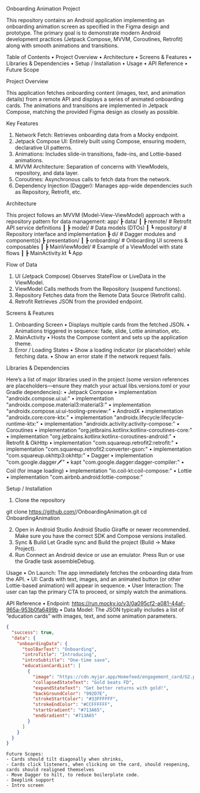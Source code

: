 Onboarding Animation Project

This repository contains an Android application implementing an onboarding animation screen as
specified in the Figma design and prototype. The primary goal is to demonstrate modern Android
development practices (Jetpack Compose, MVVM, Coroutines, Retrofit) along with smooth animations and
transitions.

Table of Contents
• Project Overview
• Architecture
• Screens & Features
• Libraries & Dependencies
• Setup / Installation
• Usage
• API Reference
• Future Scope

Project Overview

This application fetches onboarding content (images, text, and animation details) from a remote API
and displays a series of animated onboarding cards. The animations and transitions are implemented
in Jetpack Compose, matching the provided Figma design as closely as possible.

Key Features

1. Network Fetch: Retrieves onboarding data from a Mocky endpoint.
2. Jetpack Compose UI: Entirely built using Compose, ensuring modern, declarative UI patterns.
3. Animations: Includes slide-in transitions, fade-ins, and Lottie-based animations.
4. MVVM Architecture: Separation of concerns with ViewModels, repository, and data layer.
5. Coroutines: Asynchronous calls to fetch data from the network.
6. Dependency Injection (Dagger): Manages app-wide dependencies such as Repository, Retrofit, etc.

Architecture

This project follows an MVVM (Model-View-ViewModel) approach with a repository pattern for data
management:
app/
┣ data/
┃ ┣ remote/ # Retrofit API service definitions
┃ ┣ model/ # Data models (DTOs)
┃ ┗ repository/ # Repository interface and implementation
┣ di/ # Dagger modules and component(s)
┣ presentation/
┃ ┣ onboarding/ # Onboarding UI screens & composables
┃ ┣ MainViewModel/ # Example of a ViewModel with state flows
┃ ┣ MainActivity.kt
┗ App

Flow of Data

1. UI (Jetpack Compose)
   Observes StateFlow or LiveData in the ViewModel.
2. ViewModel
   Calls methods from the Repository (suspend functions).
3. Repository
   Fetches data from the Remote Data Source (Retrofit calls).
4. Retrofit
   Retrieves JSON from the provided endpoint.

Screens & Features

1. Onboarding Screen
   • Displays multiple cards from the fetched JSON.
   • Animations triggered in sequence: fade, slide, Lottie animation, etc.
2. MainActivity
   • Hosts the Compose content and sets up the application theme.
3. Error / Loading States
   • Show a loading indicator (or placeholder) while fetching data.
   • Show an error state if the network request fails.

Libraries & Dependencies

Here’s a list of major libraries used in the project (some version references are
placeholders—ensure they match your actual libs.versions.toml or your Gradle dependencies):
• Jetpack Compose
• implementation "androidx.compose.ui:ui:<version>"
• implementation "androidx.compose.material3:material3:<version>"
• implementation "androidx.compose.ui:ui-tooling-preview:<version>"
• AndroidX
• implementation "androidx.core:core-ktx:<version>"
• implementation "androidx.lifecycle:lifecycle-runtime-ktx:<version>"
• implementation "androidx.activity:activity-compose:<version>"
• Coroutines
• implementation "org.jetbrains.kotlinx:kotlinx-coroutines-core:<version>"
• implementation "org.jetbrains.kotlinx:kotlinx-coroutines-android:<version>"
• Retrofit & OkHttp
• implementation "com.squareup.retrofit2:retrofit:<version>"
• implementation "com.squareup.retrofit2:converter-gson:<version>"
• implementation "com.squareup.okhttp3:okhttp:<version>"
• Dagger
• implementation "com.google.dagger:dagger:<version>"
• kapt "com.google.dagger:dagger-compiler:<version>"
• Coil (for image loading)
• implementation "io.coil-kt:coil-compose:<version>"
• Lottie
• implementation "com.airbnb.android:lottie-compose:<version>"

Setup / Installation

1. Clone the repository

git clone https://github.com/<YourUsername>/OnboardingAnimation.git
cd OnboardingAnimation

2. Open in Android Studio
   Android Studio Giraffe or newer recommended.
   Make sure you have the correct SDK and Compose versions installed.
3. Sync & Build
   Let Gradle sync and Build the project (Build -> Make Project).
4. Run
   Connect an Android device or use an emulator.
   Press Run or use the Gradle task assembleDebug.

Usage
• On Launch: The app immediately fetches the onboarding data from the API.
• UI: Cards with text, images, and an animated button (or other Lottie-based animation) will appear
in sequence.
• User Interaction: The user can tap the primary CTA to proceed, or simply watch the animations.

API Reference
• Endpoint: https://run.mocky.io/v3/0a095cf2-a081-44af-965a-953b0fa6499b
• Data Model: The JSON typically includes a list of “education cards” with images, text, and some
animation parameters.

````json
{
  "success": true,
  "data": {
    "onboardingData": {
      "toolBarText": "Onboarding",
      "introTitle": "Introducing",
      "introSubtitle": "One-time save",
      "educationCardList": [
        {
          "image": "https://cdn.myjar.app/Homefeed/engagement_card/G2.png",
          "collapsedStateText": "Gold beats FD",
          "expandStateText": "Get better returns with gold!",
          "backGroundColor": "992D7E",
          "strokeStartColor": "#33FFFFFF",
          "strokeEndColor": "#CCFFFFFF",
          "startGradient": "#713A65",
          "endGradient": "#713A65"
        }
      ]
    }
  }
}
````
````
Future Scopes:
- Cards should tilt diagonally when shrinks,
- Cards click listeners, when clicking on the card, should reopening, cards should realigned themselves
- Move Dagger to hilt, to reduce boilerplate code.
- Deeplink support
- Intro screen
